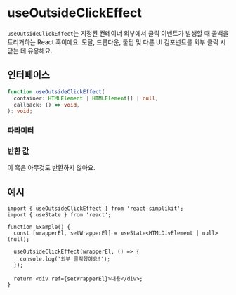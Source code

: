 # useOutsideClickEffect

`useOutsideClickEffect`는 지정된 컨테이너 외부에서 클릭 이벤트가 발생할 때 콜백을 트리거하는 React 훅이에요. 모달, 드롭다운, 툴팁 및 다른 UI 컴포넌트를 외부 클릭 시 닫는 데 유용해요.

## 인터페이스
```ts
function useOutsideClickEffect(
  container: HTMLElement | HTMLElement[] | null,
  callback: () => void,
): void;

```

### 파라미터

<Interface
  required
  name="container"
  type="HTMLElement | HTMLElement[] | null"
  description="단일 HTML 요소, HTML 요소 배열 또는 <code>null</code>이에요. <code>null</code>인 경우, 이벤트 리스너가 연결되지 않아요."
/>

<Interface
  required
  name="callback"
  type="() => void"
  description="지정된 컨테이너 외부를 클릭할 때 실행되는 함수예요."
/>

### 반환 값

이 훅은 아무것도 반환하지 않아요.

## 예시

```tsx
import { useOutsideClickEffect } from 'react-simplikit';
import { useState } from 'react';

function Example() {
  const [wrapperEl, setWrapperEl] = useState<HTMLDivElement | null>(null);

  useOutsideClickEffect(wrapperEl, () => {
    console.log('외부 클릭했어요!');
  });

  return <div ref={setWrapperEl}>내용</div>;
}
```
  
